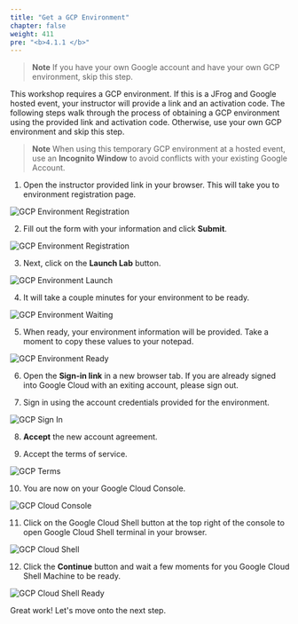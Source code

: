 ```yaml
---
title: "Get a GCP Environment"
chapter: false
weight: 411
pre: "<b>4.1.1 </b>"
---
```



> **Note** If you have your own Google account and have your own GCP environment, skip this step.


This workshop requires a GCP environment. If this is a JFrog and Google hosted event, your instructor will provide a link and an activation code. The following steps walk through the process of obtaining a GCP environment using the provided link and activation code.
Otherwise, use your own GCP environment and skip this step.


> **Note** When using this temporary GCP environment at a hosted event, use an **Incognito Window** to avoid conflicts with your existing Google Account.


1. Open the instructor provided link in your browser. This will take you to environment registration page.

![GCP Environment Registration](../../docs/images/gcp-environment-registration.png)

2. Fill out the form with your information and click **Submit**.

![GCP Environment Registration](../../docs/images/gcp-environment-registration-form.png)

3. Next, click on the **Launch Lab** button.

![GCP Environment Launch](../../docs/images/gcp-environment-launch-lab.png)

4. It will take a couple minutes for your environment to be ready.

![GCP Environment Waiting](../../docs/images/gcp-environment-waiting.png)

5. When ready, your environment information will be provided. Take a moment to copy these values to your notepad.

![GCP Environment Ready](../../docs/images/gcp-environment-ready.png)

6. Open the **Sign-in link** in a new browser tab. If you are already signed into Google Cloud with an exiting account, please sign out.

7. Sign in using the account credentials provided for the environment.

![GCP Sign In](../../docs/images/gcp-sign-in.png)

8. **Accept** the new account agreement.

9. Accept the terms of service.

![GCP Terms](../../docs/images/gcp-terms.png)

10. You are now on your Google Cloud Console.

![GCP Cloud Console](../../docs/images/gcp-cloud-console.png)

11. Click on the Google Cloud Shell button at the top right of the console to open Google Cloud Shell terminal in your browser.

![GCP Cloud Shell](../../docs/images/gcp-shell.png)

12. Click the **Continue** button and wait a few moments for you Google Cloud Shell Machine to be ready.

![GCP Cloud Shell Ready](../../docs/images/gcp-shell-ready.png)

Great work! Let's move onto the next step.

